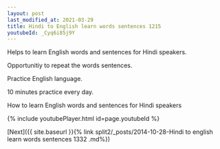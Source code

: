 ```yaml
---
layout: post
last_modified_at: 2021-03-29
title: Hindi to English learn words sentences 1215 
youtubeId: _Cyq6i85j9Y
---
```

 
 
Helps to learn English words and sentences for Hindi speakers.

Opportunitiy to repeat the words sentences. 

Practice English language. 
 
10 minutes practice every day. 
 
How to learn English words and sentences for Hindi speakers 
 
{% include youtubePlayer.html id=page.youtubeId %}
 
 
[Next]({{ site.baseurl }}{% link  split2/_posts/2014-10-28-Hindi to english learn words sentences 1332 .md%})
 
